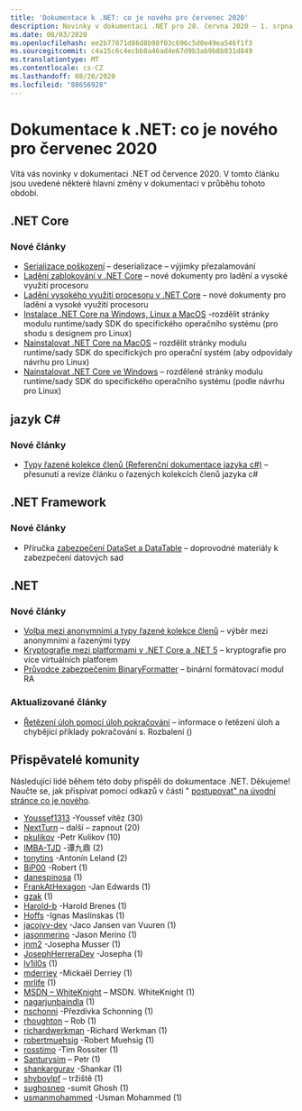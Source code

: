 ```yaml
---
title: 'Dokumentace k .NET: co je nového pro červenec 2020'
description: Novinky v dokumentaci .NET pro 28. června 2020 – 1. srpna 2020.
ms.date: 08/03/2020
ms.openlocfilehash: ee2b77871d86d8b98f03c696c5d0e49ea546f1f3
ms.sourcegitcommit: c4a15c6c4ecbb8a46ad4e67d9b3ab9b8b031d849
ms.translationtype: MT
ms.contentlocale: cs-CZ
ms.lasthandoff: 08/20/2020
ms.locfileid: "88656928"
---
```

# <a name="net-docs-whats-new-for-july-2020"></a>Dokumentace k .NET: co je nového pro červenec 2020

Vítá vás novinky v dokumentaci .NET od července 2020. V tomto článku jsou uvedené některé hlavní změny v dokumentaci v průběhu tohoto období.

## <a name="net-core"></a>.NET Core

### <a name="new-articles"></a>Nové články

- [Serializace poškození](../core/compatibility/serialization.md) – deserializace – výjimky přezalamování
- [Ladění zablokování v .NET Core](../core/diagnostics/debug-deadlock.md) – nové dokumenty pro ladění a vysoké využití procesoru
- [Ladění vysokého využití procesoru v .NET Core](../core/diagnostics/debug-highcpu.md) – nové dokumenty pro ladění a vysoké využití procesoru
- [Instalace .NET Core na Windows, Linux a MacOS](../core/install/index.yml) -rozdělit stránky modulu runtime/sady SDK do specifického operačního systému (pro shodu s designem pro Linux)
- [Nainstalovat .NET Core na MacOS](../core/install/macos.md) – rozdělit stránky modulu runtime/sady SDK do specifických pro operační systém (aby odpovídaly návrhu pro Linux)
- [Nainstalovat .NET Core ve Windows](../core/install/windows.md) – rozdělené stránky modulu runtime/sady SDK do specifického operačního systému (podle návrhu pro Linux)

## <a name="c-language"></a>jazyk C#

### <a name="new-articles"></a>Nové články

- [Typy řazené kolekce členů (Referenční dokumentace jazyka c#)](../csharp/language-reference/builtin-types/value-tuples.md) – přesunutí a revize článku o řazených kolekcích členů jazyka c#

## <a name="net-framework"></a>.NET Framework

### <a name="new-articles"></a>Nové články

- Příručka [zabezpečení DataSet a DataTable](../framework/data/adonet/dataset-datatable-dataview/security-guidance.md) – doprovodné materiály k zabezpečení datových sad

## <a name="net"></a>.NET

### <a name="new-articles"></a>Nové články

- [Volba mezi anonymními a typy řazené kolekce členů](/dotnet/standard/design-guidelines/choosing-between-anonymous-and-tuple) – výběr mezi anonymními a řazenými typy
- [Kryptografie mezi platformami v .NET Core a .NET 5](../standard/security/cross-platform-cryptography.md) – kryptografie pro více virtuálních platforem
- [Průvodce zabezpečením BinaryFormatter](../standard/serialization/binaryformatter-security-guide.md) – binární formátovací modul RA

### <a name="updated-articles"></a>Aktualizované články

- [Řetězení úloh pomocí úloh pokračování](../standard/parallel-programming/chaining-tasks-by-using-continuation-tasks.md) – informace o řetězení úloh a chybějící příklady pokračování s. Rozbalení ()

## <a name="community-contributors"></a>Přispěvatelé komunity

Následující lidé během této doby přispěli do dokumentace .NET. Děkujeme! Naučte se, jak přispívat pomocí odkazů v části " [postupovat" na úvodní stránce co je nového](index.yml).

- [Youssef1313](https://github.com/Youssef1313) -Youssef vítěz (30)
- [NextTurn](https://github.com/NextTurn) – další – zapnout (20)
- [pkulikov](https://github.com/pkulikov) -Petr Kulikov (10)
- [IMBA-TJD](https://github.com/imba-tjd) -谭九鼎 (2)
- [tonytins](https://github.com/tonytins) -Antonín Leland (2)
- [BiP00](https://github.com/BiP00) -Robert (1)
- [danespinosa](https://github.com/danespinosa) (1)
- [FrankAtHexagon](https://github.com/FrankAtHexagon) -Jan Edwards (1)
- [gzak](https://github.com/gzak) (1)
- [Harold-b](https://github.com/harold-b) -Harold Brenes (1)
- [Hoffs](https://github.com/Hoffs) -Ignas Maslinskas (1)
- [jacojvv-dev](https://github.com/jacojvv-dev) -Jaco Jansen van Vuuren (1)
- [jasonmerino](https://github.com/jasonmerino) -Jason Merino (1)
- [jnm2](https://github.com/jnm2) -Josepha Musser (1)
- [JosephHerreraDev](https://github.com/JosephHerreraDev) -Josepha (1)
- [lv1il0s](https://github.com/lv1il0s) (1)
- [mderriey](https://github.com/mderriey) -Mickaël Derriey (1)
- [mrlife](https://github.com/mrlife) (1)
- [MSDN – WhiteKnight](https://github.com/MSDN-WhiteKnight) – MSDN. WhiteKnight (1)
- [nagarjunbaindla](https://github.com/nagarjunbaindla) (1)
- [nschonni](https://github.com/nschonni) -Přezdívka Schonning (1)
- [rhoughton](https://github.com/rhoughton) – Rob (1)
- [richardwerkman](https://github.com/richardwerkman) -Richard Werkman (1)
- [robertmuehsig](https://github.com/robertmuehsig) -Robert Muehsig (1)
- [rosstimo](https://github.com/rosstimo) -Tim Rossiter (1)
- [Santurysim](https://github.com/Santurysim) – Petr (1)
- [shankargurav](https://github.com/shankargurav) -Shankar (1)
- [shyboylpf](https://github.com/shyboylpf) – tržiště (1)
- [sughosneo](https://github.com/sughosneo) -sumit Ghosh (1)
- [usmanmohammed](https://github.com/usmanmohammed) -Usman Mohammed (1)
